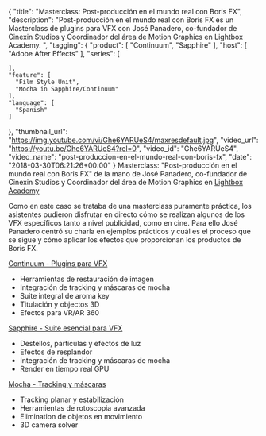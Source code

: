 {
  "title": "Masterclass: Post-producción en el mundo real con Boris FX",
  "description": "Post-producción en el mundo real con Boris FX es un Masterclass de plugins para VFX con José Panadero, co-fundador de Cinexin Studios y Coordinador del área de Motion Graphics en Lightbox Academy. ",
  "tagging": {
    "product": [
      "Continuum",
      "Sapphire"
    ],
    "host": [
      "Adobe After Effects"
    ],
    "series": [

    ],
    "feature": [
      "Film Style Unit",
      "Mocha in Sapphire/Continuum"
    ],
    "language": [
      "Spanish"
    ]
  },
  "thumbnail_url": "https://img.youtube.com/vi/Ghe6YARUeS4/maxresdefault.jpg",
  "video_url": "https://youtu.be/Ghe6YARUeS4?rel=0",
  "video_id": "Ghe6YARUeS4",
  "video_name": "post-produccion-en-el-mundo-real-con-boris-fx",
  "date": "2018-03-30T06:21:26+00:00"
}
Masterclass: "Post-producción en el mundo real con Boris FX" de la mano de José Panadero, co-fundador de Cinexin Studios y Coordinador del área de Motion Graphics en [Lightbox Academy](https://lboxacademy.es "Lightbox Academy")

Como en este caso se trataba de una masterclass puramente práctica, los asistentes pudieron disfrutar en directo cómo se realizan algunos de los VFX específicos tanto a nivel publicidad, como en cine. Para ello José Panadero centró su charla en ejemplos prácticos y cuál es el proceso que se sigue y cómo aplicar los efectos que proporcionan los productos de Boris FX.

[Continuum - Plugins para VFX](/products/continuum/ "Contiuum - Plugins para VFX")

* Herramientas de restauración de imagen
* Integración de tracking y máscaras de mocha
* Suite integral de aroma key
* Titulación y objectos 3D
* Efectos para VR/AR 360

[Sapphire - Suite esencial para VFX](/products/sapphire/ "Sapphire - Plugins para VFX")

* Destellos, partículas y efectos de luz
* Efectos de resplandor
* Integración de tracking y máscaras de mocha
* Render en tiempo real GPU

[Mocha - Tracking y máscaras](/products/mocha-pro/ "Mocha - Tracking y máscaras")

* Tracking planar y estabilización
* Herramientas de rotoscopia avanzada
* Elimination de objetos en movimiento
* 3D camera solver
